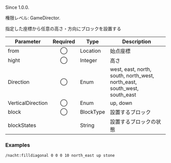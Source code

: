 Since 1.0.0.

権限レベル: GameDirector.

指定した座標から任意の高さ・方向にブロックを設置する

| Parameter         | Required | Type      | Description                                                              |
| ----------------- | :------: | --------- | ------------------------------------------------------------------------ |
| from              |    ◯     | Location  | 始点座標                                                                 |
| hight             |    ◯     | Integer   | 高さ                                                                     |
| Direction         |    ◯     | Enum      | west, east, north, south, north_west, north_east, south_west, south_east |
| VerticalDirection |    ◯     | Enum      | up, down                                                                 |
| block             |    ◯     | BlockType | 設置するブロック                                                         |
| blockStates       |          | String    | 設置するブロックの状態                                                   |

### Examples

```
/nacht:filldiagonal 0 0 0 10 north_east up stone
```
